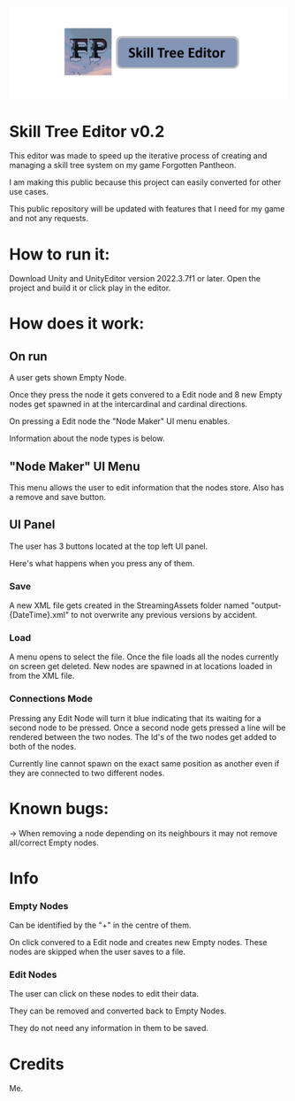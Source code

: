 ![alt text](https://github.com/itsEvil/SkillTreeEditor/blob/main/logo.png?raw=true)

# Skill Tree Editor v0.2

This editor was made to speed up the iterative process of creating and managing a skill tree system on my game Forgotten Pantheon.

I am making this public because this project can easily converted for other use cases.

This public repository will be updated with features that I need for my game and not any requests.

# How to run it:

Download Unity and UnityEditor version 2022.3.7f1 or later.
Open the project and build it or click play in the editor.

# How does it work:

## On run

A user gets shown Empty Node.

Once they press the node it gets convered to a Edit node and 
8 new Empty nodes get spawned in at the intercardinal and cardinal directions.

On pressing a Edit node the "Node Maker" UI menu enables.

Information about the node types is below.

## "Node Maker" UI Menu

This menu allows the user to edit information that the nodes store.
Also has a remove and save button.

## UI Panel

The user has 3 buttons located at the top left UI panel.

Here's what happens when you press any of them.

### Save

A new XML file gets created in the StreamingAssets folder 
named "output-{DateTime}.xml" to not overwrite any previous versions by accident.

### Load 

A menu opens to select the file.
Once the file loads all the nodes currently on screen get deleted.
New nodes are spawned in at locations loaded in from the XML file.

### Connections Mode

Pressing any Edit Node will turn it blue indicating that its waiting for a second node to be pressed.
Once a second node gets pressed a line will be rendered between the two nodes.
The Id's of the two nodes get added to both of the nodes.

Currently line cannot spawn on the exact same position as another even if they are connected to two different nodes.

# Known bugs:

-> When removing a node depending on its neighbours it may not remove all/correct Empty nodes.

# Info

### Empty Nodes

Can be identified by the "+" in the centre of them.

On click convered to a Edit node and creates new Empty nodes.
These nodes are skipped when the user saves to a file.

### Edit Nodes

The user can click on these nodes to edit their data.

They can be removed and converted back to Empty Nodes.

They do not need any information in them to be saved.

# Credits

Me.
